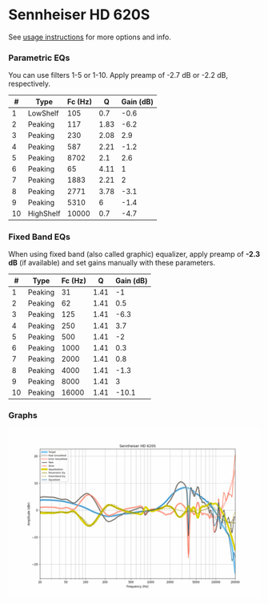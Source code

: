# Sennheiser HD 620S
See [usage instructions](https://github.com/jaakkopasanen/AutoEq#usage) for more options and info.

### Parametric EQs
You can use filters 1-5 or 1-10. Apply preamp of -2.7 dB or -2.2 dB, respectively.

|   # | Type      |   Fc (Hz) |    Q |   Gain (dB) |
|-----|-----------|-----------|------|-------------|
|   1 | LowShelf  |       105 | 0.7  |        -0.6 |
|   2 | Peaking   |       117 | 1.83 |        -6.2 |
|   3 | Peaking   |       230 | 2.08 |         2.9 |
|   4 | Peaking   |       587 | 2.21 |        -1.2 |
|   5 | Peaking   |      8702 | 2.1  |         2.6 |
|   6 | Peaking   |        65 | 4.11 |         1   |
|   7 | Peaking   |      1883 | 2.21 |         2   |
|   8 | Peaking   |      2771 | 3.78 |        -3.1 |
|   9 | Peaking   |      5310 | 6    |        -1.4 |
|  10 | HighShelf |     10000 | 0.7  |        -4.7 |

### Fixed Band EQs
When using fixed band (also called graphic) equalizer, apply preamp of **-2.3 dB** (if available) and set gains manually with these parameters.

|   # | Type    |   Fc (Hz) |    Q |   Gain (dB) |
|-----|---------|-----------|------|-------------|
|   1 | Peaking |        31 | 1.41 |        -1   |
|   2 | Peaking |        62 | 1.41 |         0.5 |
|   3 | Peaking |       125 | 1.41 |        -6.3 |
|   4 | Peaking |       250 | 1.41 |         3.7 |
|   5 | Peaking |       500 | 1.41 |        -2   |
|   6 | Peaking |      1000 | 1.41 |         0.3 |
|   7 | Peaking |      2000 | 1.41 |         0.8 |
|   8 | Peaking |      4000 | 1.41 |        -1.3 |
|   9 | Peaking |      8000 | 1.41 |         3   |
|  10 | Peaking |     16000 | 1.41 |       -10.1 |

### Graphs
![](./Sennheiser%20HD%20620S.png)
